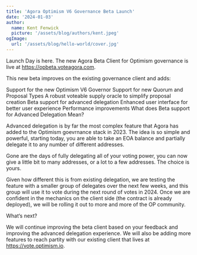 ```yaml
---
title: 'Agora Optimism V6 Governance Beta Launch'
date: '2024-01-03'
author:
  name: Kent Fenwick
  picture: '/assets/blog/authors/kent.jpeg'
ogImage:
  url: '/assets/blog/hello-world/cover.jpg'
---
```

Launch Day is here. The new Agora Beta Client for Optimism governance is live at https://opbeta.voteagora.com.

This new beta improves on the existing governance client and adds:

Support for the new Optimism V6 Governor
Support for new Quorum and Proposal Types
A robust voteable supply oracle to simplify proposal creation
Beta support for advanced delegation
Enhanced user interface for better user experience
Performance improvements
What does Beta support for Advanced Delegation Mean?

Advanced delegation is by far the most complex feature that Agora has added to the Optimism goevrnance stack in 2023. The idea is so simple and powerful, starting today, you are able to take an EOA balance and partially delegate it to any number of different addresses.

Gone are the days of fully delegating all of your voting power, you can now give a little bit to many addresses, or a lot to a few addresses. The choice is yours.

Given how different this is from existing delegation, we are testing the feature with a smaller group of delegates over the next few weeks, and this group will use it to vote during the next round of votes in 2024. Once we are confident in the mechanics on the client side (the contract is already deployed), we will be rolling it out to more and more of the OP community.

What‘s next?

We will continue improving the beta client based on your feedback and improving the advanced delegation experience. We will also be adding more features to reach partity with our existing client that lives at https://vote.optimism.io.